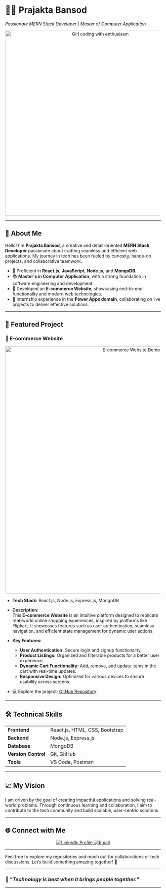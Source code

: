 # 👩‍💻 **Prajakta Bansod**  
*Passionate MERN Stack Developer | Master of Computer Application*  

<div align="center">
  <img src="https://media3.giphy.com/media/1XCcD9VLQZ2Io/giphy.gif" alt="Girl coding with enthusiasm" width="600"/>
</div>

---

## 🌟 **About Me**  

Hello! I'm **Prajakta Bansod**, a creative and detail-oriented **MERN Stack Developer** passionate about crafting seamless and efficient web applications. My journey in tech has been fueled by curiosity, hands-on projects, and collaborative teamwork.

- 🔧 Proficient in **React.js**, **JavaScript**, **Node.js**, and **MongoDB**.  
- 📚 **Master's in Computer Application**, with a strong foundation in software engineering and development.  
- 🚀 Developed an **E-commerce Website**, showcasing end-to-end functionality and modern web technologies.  
- 💼 Internship experience in the **Power Apps domain**, collaborating on live projects to deliver effective solutions.  

---

## 📂 **Featured Project**  

### 🛒 **E-commerce Website**  

<div align="center">
  <img src="https://images.yourstory.com/cs/2/220356402d6d11e9aa979329348d4c3e/Flipkart-1582211499554.jpg?mode=crop&crop=faces&ar=2%3A1&format=auto&w=1920&q=75" alt="E-commerce Website Demo" width="800"/>
</div>

- **Tech Stack:** React.js, Node.js, Express.js, MongoDB  
- **Description:**  
  This **E-commerce Website** is an intuitive platform designed to replicate real-world online shopping experiences, inspired by platforms like Flipkart. It showcases features such as user authentication, seamless navigation, and efficient state management for dynamic user actions.  

- **Key Features:**  
  - **User Authentication:** Secure login and signup functionality.  
  - **Product Listings:** Organized and filterable products for a better user experience.  
  - **Dynamic Cart Functionality:** Add, remove, and update items in the cart with real-time updates.  
  - **Responsive Design:** Optimized for various devices to ensure usability across screens.  

- 💻 Explore the project: [GitHub Repository](https://github.com/prajakta-98/Mern_Stack_Project)  

---

## 🛠️ **Technical Skills**  

<table align="center">
<tr>
  <td><strong>Frontend</strong></td>
  <td>React.js, HTML, CSS, Bootstrap</td>
</tr>
<tr>
  <td><strong>Backend</strong></td>
  <td>Node.js, Express.js</td>
</tr>
<tr>
  <td><strong>Database</strong></td>
  <td>MongoDB</td>
</tr>
<tr>
  <td><strong>Version Control</strong></td>
  <td>Git, GitHub</td>
</tr>
<tr>
  <td><strong>Tools</strong></td>
  <td>VS Code, Postman</td>
</tr>
</table>  

---

## 📈 **My Vision**  

I am driven by the goal of creating impactful applications and solving real-world problems. Through continuous learning and collaboration, I aim to contribute to the tech community and build scalable, user-centric solutions.

---

## 🌐 **Connect with Me**  

<div align="center">
  <a href="https://www.linkedin.com/in/prajakta-shinde">
    <img src="https://img.shields.io/badge/LinkedIn-0077B5?style=for-the-badge&logo=linkedin&logoColor=white" alt="LinkedIn Profile"/>
  </a>
  <a href="mailto:prajaktashinde.mern@gmail.com">
    <img src="https://img.shields.io/badge/Email-D14836?style=for-the-badge&logo=gmail&logoColor=white" alt="Email"/>
  </a>
</div>  

---

Feel free to explore my repositories and reach out for collaborations or tech discussions. Let’s build something amazing together! 🚀

---

### 🚀 _"Technology is best when it brings people together."_  

--- 
